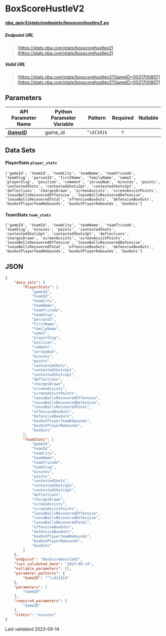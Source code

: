 # BoxScoreHustleV2
##### [nba_apiv3/stats/endpoints/boxscorehustlev2.py](https://github.com/swar/nba_api/blob/master/src/nba_api/stats/endpoints/boxscorehustlev2.py)

##### Endpoint URL
>[https://stats.nba.com/stats/boxscorehustlev2](https://stats.nba.com/stats/boxscorehustlev2)

##### Valid URL
>[https://stats.nba.com/stats/boxscorehustlev2?GameID=0021700807](https://stats.nba.com/stats/boxscorehustlev2?GameID=0021700807)

## Parameters
| API Parameter Name                                                                                                  | Python Parameter Variable |  Pattern   | Required | Nullable |
|---------------------------------------------------------------------------------------------------------------------|---------------------------|:----------:|:--------:|:--------:|
| [_**GameID**_](https://github.com/shufinskiy/nba_apiv3/blob/master/docs/nba_api/stats/library/parameters.md#GameID) | game_id                   | `^\d{10}$` |   `Y`    |          | 

## Data Sets
#### PlayerStats `player_stats`
```text
['gameId', 'teamId', 'teamCity', 'teamName', 'teamTricode', 'teamSlug', 'personId', 'firstName', 'familyName', 'nameI', 'playerSlug', 'position', 'comment', 'jerseyNum', 'minutes', 'points', 'contestedShots', 'contestedShots2pt', 'contestedShots3pt', 'deflections', 'chargesDrawn', 'screenAssists', 'screenAssistPoints', 'looseBallsRecoveredOffensive', 'looseBallsRecoveredDefensive', 'looseBallsRecoveredTotal', 'offensiveBoxOuts', 'defensiveBoxOuts', 'boxOutPlayerTeamRebounds', 'boxOutPlayerRebounds', 'boxOuts']
```

#### TeamStats `team_stats`
```text
['gameId', 'teamId', 'teamCity', 'teamName', 'teamTricode', 'teamSlug', 'minutes', 'points', 'contestedShots', 'contestedShots2pt', 'contestedShots3pt', 'deflections', 'chargesDrawn', 'screenAssists', 'screenAssistPoints', 'looseBallsRecoveredOffensive', 'looseBallsRecoveredDefensive', 'looseBallsRecoveredTotal', 'offensiveBoxOuts', 'defensiveBoxOuts', 'boxOutPlayerTeamRebounds', 'boxOutPlayerRebounds', 'boxOuts']
```


## JSON
```json
{
    "data_sets": {
        "PlayerStats": [
            "gameId", 
            "teamId", 
            "teamCity", 
            "teamName", 
            "teamTricode", 
            "teamSlug", 
            "personId", 
            "firstName", 
            "familyName", 
            "nameI", 
            "playerSlug", 
            "position", 
            "comment", 
            "jerseyNum", 
            "minutes", 
            "points", 
            "contestedShots", 
            "contestedShots2pt",
            "contestedShots3pt", 
            "deflections", 
            "chargesDrawn",
            "screenAssists",
            "screenAssistPoints",
            "looseBallsRecoveredOffensive",
            "looseBallsRecoveredDefensive",
            "looseBallsRecoveredTotal",
            "offensiveBoxOuts",
            "defensiveBoxOuts",
            "boxOutPlayerTeamRebounds",
            "boxOutPlayerRebounds",
            "boxOuts"
        ],
        "TeamStats": [
            "gameId", 
            "teamId", 
            "teamCity", 
            "teamName", 
            "teamTricode", 
            "teamSlug", 
            "minutes", 
            "points", 
            "contestedShots", 
            "contestedShots2pt", 
            "contestedShots3pt", 
            "deflections", 
            "chargesDrawn", 
            "screenAssists", 
            "screenAssistPoints", 
            "looseBallsRecoveredOffensive", 
            "looseBallsRecoveredDefensive", 
            "looseBallsRecoveredTotal", 
            "offensiveBoxOuts", 
            "defensiveBoxOuts", 
            "boxOutPlayerTeamRebounds", 
            "boxOutPlayerRebounds", 
            "boxOuts"
        ]
    },
    "endpoint": "BoxScoreHustleV2",
    "last_validated_date": "2023-09-14",
    "nullable_parameters": [],
    "parameter_patterns": {
        "GameID": "^\\d{10}$"
    },
    "parameters": [
        "GameID"
    ],
    "required_parameters": [
        "GameID"
    ],
    "status": "success"
}
```

Last validated 2023-09-14